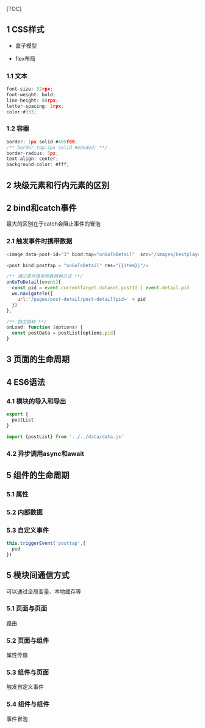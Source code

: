 [TOC]

## 1 CSS样式

- 盒子模型

- flex布局

### 1.1 文本

```javascript
font-size: 32rpx;
font-weight: bold;
line-height: 80rpx;
letter-spacing: 2rpx;
color:#333;
```

### 1.2 容器

```javascript
border: 1px solid #405f80;
/** border-top:1px solid #ededed; **/
border-radius: 5px;
text-align: center;
background-color: #fff;
```
## 2 块级元素和行内元素的区别

## 2 bind和catch事件
最大的区别在于catch会阻止事件的冒泡

### 2.1 触发事件时携带数据
```javascript
<image data-post-id="3" bind:tap="onGoToDetail"  src="/images/bestplayers.png"></image>

<post bind:posttap = "onGoToDetail" res="{{item}}"/>

/** 通过事件携带参数两种方式 **/
onGoToDetail(event){
  const pid = event.currentTarget.dataset.postId | event.detail.pid
  wx.navigateTo({
    url:'/pages/post-detail/post-detail?pid=' + pid
  })
},

/** 路由跳转 **/
onLoad: function (options) {
  const postData = postList[options.pid]
}
```

## 3 页面的生命周期


## 4 ES6语法
### 4.1 模块的导入和导出
```javascript
export {
  postList
}

import {postList} from '../../data/data.js'
```
### 4.2 异步调用async和await



## 5 组件的生命周期

### 5.1 属性

### 5.2 内部数据

### 5.3 自定义事件
```javascript
this.triggerEvent('posttap',{
  pid
})
```

## 5 模块间通信方式
可以通过全局变量、本地缓存等

### 5.1 页面与页面
路由

### 5.2 页面与组件
属性传值

### 5.3 组件与页面
触发自定义事件

### 5.4 组件与组件
事件冒泡
